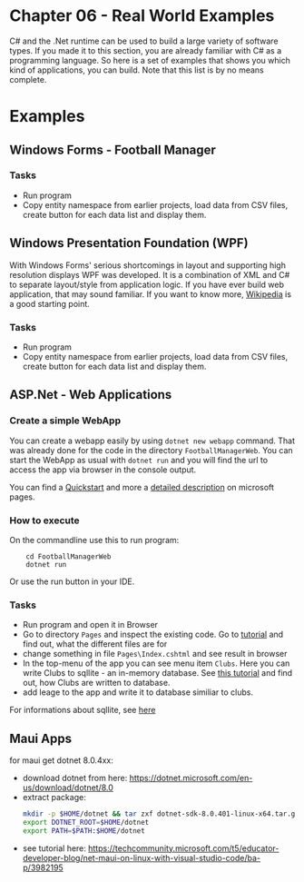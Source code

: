 # Chapter 06 - Real World Examples
C# and the .Net runtime can be used to build a large variety of software types. If you made it to this section, you are already familiar with C# as a programming language. So here is a set of examples that shows you which kind of applications, you can build. Note that this list is by no means complete. 

# Examples

## Windows Forms - Football Manager

### Tasks
* Run program
* Copy entity namespace from earlier projects, load data from CSV files, create button for each data list and display them.

## Windows Presentation Foundation (WPF)
With Windows Forms' serious shortcomings in layout and supporting high resolution displays WPF was developed. It is a combination of XML and C# to separate layout/style from application logic. If you have ever build web application, that may sound familiar. If you want to know more, [Wikipedia](https://en.wikipedia.org/wiki/Windows_Presentation_Foundation) is a good starting point.

### Tasks
* Run program
* Copy entity namespace from earlier projects, load data from CSV files, create button for each data list and display them.

## ASP.Net - Web Applications

### Create a simple WebApp
You can create a webapp easily by using `dotnet new webapp` command. That was already done for the code in the directory `FootballManagerWeb`. You can start the WebApp as usual with `dotnet run` and you will find the url to access the app via browser in the console output. 

You can find a [Quickstart](https://learn.microsoft.com/de-de/aspnet/core/getting-started/?view=aspnetcore-8.0) and more a [detailed description](https://learn.microsoft.com/de-de/aspnet/core/tutorials/razor-pages/razor-pages-start?view=aspnetcore-8.0&tabs=visual-studio-code) on microsoft pages.

### How to execute
On the commandline use this to run program:
```shell
    cd FootballManagerWeb
    dotnet run
```
Or use the run button in your IDE.

### Tasks
* Run program and open it in Browser
* Go to directory `Pages` and inspect the existing code. Go to [tutorial](https://learn.microsoft.com/de-de/aspnet/core/tutorials/razor-pages/razor-pages-start?view=aspnetcore-8.0&tabs=visual-studio-code) and find out, what the different files are for
* change something in file `Pages\Index.cshtml` and see result in browser
* In the top-menu of the app you can see menu item `Clubs`. Here you can write Clubs to sqllite - an in-memory database. See [this tutorial](https://learn.microsoft.com/de-de/aspnet/core/tutorials/razor-pages/model?view=aspnetcore-8.0&tabs=visual-studio-code) and find out, how Clubs are written to database.
* add leage to the app and write it to database similiar to clubs.

For informations about sqllite, see [here](https://jasonwatmore.com/post/2022/09/05/net-6-connect-to-sqlite-database-with-entity-framework-core)

## Maui Apps

for maui get dotnet 8.0.4xx:
* download dotnet from here: https://dotnet.microsoft.com/en-us/download/dotnet/8.0
* extract package:
    ```sh
    mkdir -p $HOME/dotnet && tar zxf dotnet-sdk-8.0.401-linux-x64.tar.gz -C $HOME/dotnet
    export DOTNET_ROOT=$HOME/dotnet
    export PATH=$PATH:$HOME/dotnet
    ```
* see tutorial here: https://techcommunity.microsoft.com/t5/educator-developer-blog/net-maui-on-linux-with-visual-studio-code/ba-p/3982195


